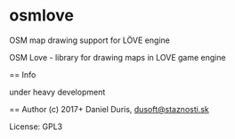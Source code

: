 # osmlove
OSM map drawing support for LÖVE engine

OSM Love - library for drawing maps in LOVE game engine

== Info

under heavy development

== Author
(c) 2017+ Daniel Duris, dusoft@staznosti.sk

License: GPL3